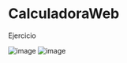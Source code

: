 # CalculadoraWeb
Ejercicio


![image](https://user-images.githubusercontent.com/77822936/130383322-6ff59c3f-12e5-4e57-a20a-7bef0d4e27af.png)     ![image](https://user-images.githubusercontent.com/77822936/130383556-d05dd53d-4fd8-4c12-9baf-5e0783ff13ac.png)
